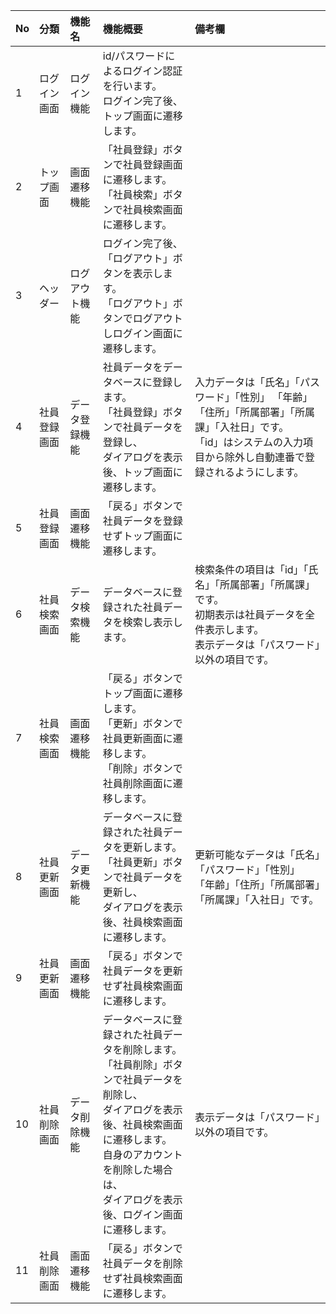 |No|分類|機能名|機能概要|備考欄|
|:--|:--|:--|:--|:--|
|1|ログイン画面|ログイン機能|id/パスワードによるログイン認証を行います。<br>ログイン完了後、トップ画面に遷移します。||
|2|トップ画面|画面遷移機能|「社員登録」ボタンで社員登録画面に遷移します。<br>「社員検索」ボタンで社員検索画面に遷移します。||
|3|ヘッダー|ログアウト機能|ログイン完了後、「ログアウト」ボタンを表示します。<br>「ログアウト」ボタンでログアウトしログイン画面に遷移します。||
|4|社員登録画面|データ登録機能|社員データをデータベースに登録します。<br>「社員登録」ボタンで社員データを登録し、<br>ダイアログを表示後、トップ画面に遷移します。|入力データは「氏名」「パスワード」「性別」 「年齢」「住所」「所属部署」「所属課」「入社日」です。<br>「id」はシステムの入力項目から除外し自動連番で登録されるようにします。||
|5|社員登録画面|画面遷移機能|「戻る」ボタンで社員データを登録せずトップ画面に遷移します。||
|6|社員検索画面|データ検索機能|データベースに登録された社員データを検索し表示します。|検索条件の項目は「id」「氏名」「所属部署」「所属課」です。<br>初期表示は社員データを全件表示します。<br>表示データは「パスワード」以外の項目です。|
|7|社員検索画面|画面遷移機能|「戻る」ボタンでトップ画面に遷移します。<br>「更新」ボタンで社員更新画面に遷移します。<br>「削除」ボタンで社員削除画面に遷移します。||
|8|社員更新画面|データ更新機能|データベースに登録された社員データを更新します。<br>「社員更新」ボタンで社員データを更新し、<br>ダイアログを表示後、社員検索画面に遷移します。|更新可能なデータは「氏名」「パスワード」「性別」 「年齢」「住所」「所属部署」「所属課」「入社日」です。|
|9|社員更新画面|画面遷移機能|「戻る」ボタンで社員データを更新せず社員検索画面に遷移します。||
|10|社員削除画面|データ削除機能|データベースに登録された社員データを削除します。<br>「社員削除」ボタンで社員データを削除し、<br>ダイアログを表示後、社員検索画面に遷移します。<br>自身のアカウントを削除した場合は、<br>ダイアログを表示後、ログイン画面に遷移します。|表示データは「パスワード」以外の項目です。|
|11|社員削除画面|画面遷移機能|「戻る」ボタンで社員データを削除せず社員検索画面に遷移します。||